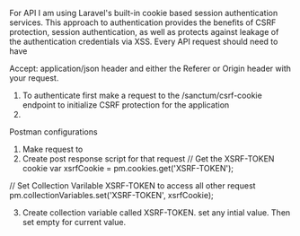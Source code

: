 For API I am using Laravel's built-in cookie based session authentication services. This approach to authentication provides the benefits of CSRF protection, session authentication, as well as protects against leakage of the authentication credentials via XSS. Every API request should need to have

Accept: application/json header and either the Referer or Origin header with your request.

1. To authenticate first make a request to the /sanctum/csrf-cookie endpoint to initialize CSRF protection for the application
2. 


Postman configurations
1. Make request to 
2. Create post response script for that request
// Get the XSRF-TOKEN cookie
var xsrfCookie = pm.cookies.get('XSRF-TOKEN');

// Set Collection Varilable XSRF-TOKEN to access all other request
pm.collectionVariables.set('XSRF-TOKEN', xsrfCookie);

3. Create collection variable called XSRF-TOKEN. set any intial value. Then set empty for current value.
